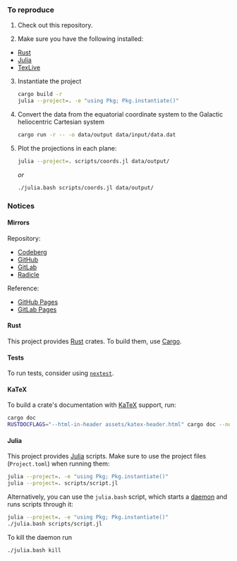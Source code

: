### To reproduce

1. Check out this repository.

2. Make sure you have the following installed:

- [Rust](https://www.rust-lang.org)
- [Julia](https://julialang.org)
- [TexLive](https://tug.org/texlive)

3. Instantiate the project

   ```bash
   cargo build -r
   julia --project=. -e "using Pkg; Pkg.instantiate()"
   ```

4. Convert the data from the equatorial coordinate system
   to the Galactic heliocentric Cartesian system

   ```bash
   cargo run -r -- -o data/output data/input/data.dat
   ```

5. Plot the projections in each plane:

   ```bash
   julia --project=. scripts/coords.jl data/output/
   ```

   *or*

   ```bash
   ./julia.bash scripts/coords.jl data/output/
   ```

### Notices

#### Mirrors

Repository:
- [Codeberg](https://codeberg.org/paveloom-c/PMG)
- [GitHub](https://github.com/paveloom-c/PMG)
- [GitLab](https://gitlab.com/paveloom-g/complex/PMG)
- [Radicle](https://app.radicle.network/seeds/pine.radicle.garden/rad:git:hnrkfwgg3khhx8keec53drptixg16xqhud3oo)

Reference:
- [GitHub Pages](https://paveloom-c.github.io/PMG)
- [GitLab Pages](https://paveloom-g.gitlab.io/complex/PMG)

#### Rust

This project provides [Rust](https://www.rust-lang.org) crates.
To build them, use [Cargo](https://doc.rust-lang.org/cargo).

#### Tests

To run tests, consider using [`nextest`](https://nexte.st).

#### KaTeX

To build a crate's documentation with [KaTeX](https://katex.org) support, run:

```bash
cargo doc
RUSTDOCFLAGS="--html-in-header assets/katex-header.html" cargo doc --no-deps --open
```

#### Julia

This project provides [Julia](https://julialang.org) scripts. Make sure to use
the project files (`Project.toml`) when running them:

```bash
julia --project=. -e "using Pkg; Pkg.instantiate()"
julia --project=. scripts/script.jl
```

Alternatively, you can use the `julia.bash` script, which starts a
[daemon](https://github.com/dmolina/DaemonMode.jl) and runs scripts through it:

```bash
julia --project=. -e "using Pkg; Pkg.instantiate()"
./julia.bash scripts/script.jl
```

To kill the daemon run

```bash
./julia.bash kill
```
